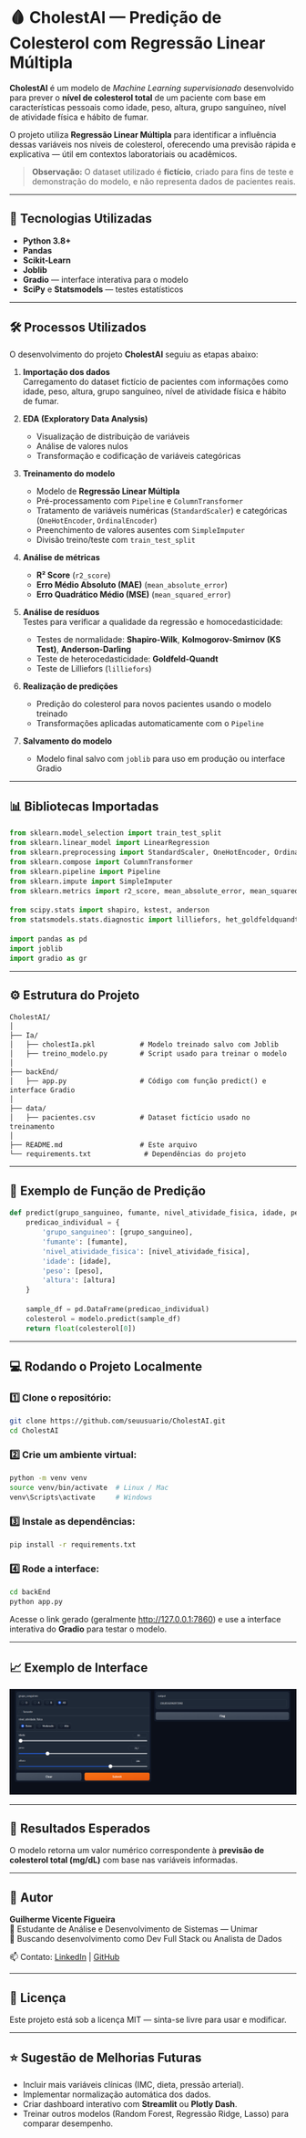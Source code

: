 # 🩸 CholestAI — Predição de Colesterol com Regressão Linear Múltipla

**CholestAI** é um modelo de *Machine Learning supervisionado* desenvolvido para prever o **nível de colesterol total** de um paciente com base em características pessoais como idade, peso, altura, grupo sanguíneo, nível de atividade física e hábito de fumar.

O projeto utiliza **Regressão Linear Múltipla** para identificar a influência dessas variáveis nos níveis de colesterol, oferecendo uma previsão rápida e explicativa — útil em contextos laboratoriais ou acadêmicos.

> **Observação:** O dataset utilizado é **fictício**, criado para fins de teste e demonstração do modelo, e não representa dados de pacientes reais.

---

## 🚀 Tecnologias Utilizadas

- **Python 3.8+**
- **Pandas**
- **Scikit-Learn**
- **Joblib**
- **Gradio** — interface interativa para o modelo
- **SciPy** e **Statsmodels** — testes estatísticos

---

## 🛠️ Processos Utilizados

O desenvolvimento do projeto **CholestAI** seguiu as etapas abaixo:

1. **Importação dos dados**  
   Carregamento do dataset fictício de pacientes com informações como idade, peso, altura, grupo sanguíneo, nível de atividade física e hábito de fumar.

2. **EDA (Exploratory Data Analysis)**  
   - Visualização de distribuição de variáveis  
   - Análise de valores nulos  
   - Transformação e codificação de variáveis categóricas

3. **Treinamento do modelo**  
   - Modelo de **Regressão Linear Múltipla**  
   - Pré-processamento com `Pipeline` e `ColumnTransformer`  
   - Tratamento de variáveis numéricas (`StandardScaler`) e categóricas (`OneHotEncoder`, `OrdinalEncoder`)  
   - Preenchimento de valores ausentes com `SimpleImputer`  
   - Divisão treino/teste com `train_test_split`

4. **Análise de métricas**  
   - **R² Score** (`r2_score`)  
   - **Erro Médio Absoluto (MAE)** (`mean_absolute_error`)  
   - **Erro Quadrático Médio (MSE)** (`mean_squared_error`)

5. **Análise de resíduos**  
   Testes para verificar a qualidade da regressão e homocedasticidade:  
   - Testes de normalidade: **Shapiro-Wilk**, **Kolmogorov-Smirnov (KS Test)**, **Anderson-Darling**  
   - Teste de heterocedasticidade: **Goldfeld-Quandt**  
   - Teste de Lilliefors (`lilliefors`)

6. **Realização de predições**  
   - Predição do colesterol para novos pacientes usando o modelo treinado  
   - Transformações aplicadas automaticamente com o `Pipeline`

7. **Salvamento do modelo**  
   - Modelo final salvo com `joblib` para uso em produção ou interface Gradio

---

## 📊 Bibliotecas Importadas

```python
from sklearn.model_selection import train_test_split
from sklearn.linear_model import LinearRegression
from sklearn.preprocessing import StandardScaler, OneHotEncoder, OrdinalEncoder
from sklearn.compose import ColumnTransformer
from sklearn.pipeline import Pipeline
from sklearn.impute import SimpleImputer
from sklearn.metrics import r2_score, mean_absolute_error, mean_squared_error

from scipy.stats import shapiro, kstest, anderson
from statsmodels.stats.diagnostic import lilliefors, het_goldfeldquandt

import pandas as pd
import joblib
import gradio as gr
```

---

## ⚙️ Estrutura do Projeto

```
CholestAI/
│
├── Ia/
│   ├── cholestIa.pkl           # Modelo treinado salvo com Joblib
│   ├── treino_modelo.py        # Script usado para treinar o modelo
│
├── backEnd/
│   ├── app.py                  # Código com função predict() e interface Gradio
│
├── data/
│   ├── pacientes.csv           # Dataset fictício usado no treinamento
│
├── README.md                   # Este arquivo
└── requirements.txt             # Dependências do projeto
```

---

## 🧩 Exemplo de Função de Predição

```python
def predict(grupo_sanguineo, fumante, nivel_atividade_fisica, idade, peso, altura):
    predicao_individual = {
        'grupo_sanguineo': [grupo_sanguineo],
        'fumante': [fumante],
        'nivel_atividade_fisica': [nivel_atividade_fisica],
        'idade': [idade],
        'peso': [peso],
        'altura': [altura]
    }

    sample_df = pd.DataFrame(predicao_individual)
    colesterol = modelo.predict(sample_df)
    return float(colesterol[0])
```

---

## 💻 Rodando o Projeto Localmente

### 1️⃣ Clone o repositório:
```bash
git clone https://github.com/seuusuario/CholestAI.git
cd CholestAI
```

### 2️⃣ Crie um ambiente virtual:
```bash
python -m venv venv
source venv/bin/activate  # Linux / Mac
venv\Scripts\activate     # Windows
```

### 3️⃣ Instale as dependências:
```bash
pip install -r requirements.txt
```

### 4️⃣ Rode a interface:
```bash
cd backEnd
python app.py
```

Acesse o link gerado (geralmente http://127.0.0.1:7860) e use a interface interativa do **Gradio** para testar o modelo.

---

## 📈 Exemplo de Interface

![Interface do Gradio mostrando sliders e botões para entrada de dados e resultado de colesterol](img/ImagemInterfaceGrafica.png)


---

## 🧪 Resultados Esperados

O modelo retorna um valor numérico correspondente à **previsão de colesterol total (mg/dL)** com base nas variáveis informadas.

---

## 🧬 Autor

**Guilherme Vicente Figueira**  
📘 Estudante de Análise e Desenvolvimento de Sistemas — Unimar  
💼 Buscando desenvolvimento como Dev Full Stack ou Analista de Dados  

📫 Contato: [LinkedIn](https://www.linkedin.com/in/guilherme-vicente-figueira-497b222a3/) | [GitHub](https://github.com/GuilhermeVicenteFigueira)

---

## 🧾 Licença

Este projeto está sob a licença MIT — sinta-se livre para usar e modificar.

---

## ⭐ Sugestão de Melhorias Futuras

- Incluir mais variáveis clínicas (IMC, dieta, pressão arterial).  
- Implementar normalização automática dos dados.  
- Criar dashboard interativo com **Streamlit** ou **Plotly Dash**.  
- Treinar outros modelos (Random Forest, Regressão Ridge, Lasso) para comparar desempenho.
